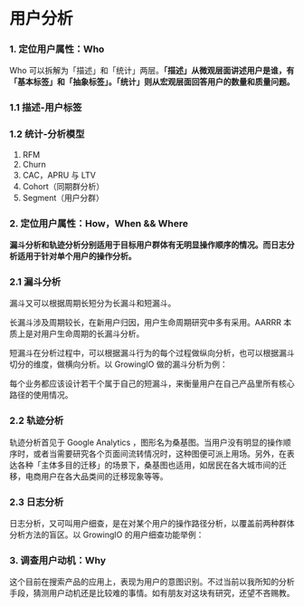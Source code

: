 # 用户分析

### 1. 定位用户属性：Who

Who 可以拆解为「描述」和「统计」两层。**「描述」从微观层面讲述用户是谁，有「基本标签」和「抽象标签」。「统计」则从宏观层面回答用户的数量和质量问题。**

### 1.1 描述-用户标签

### 1.2 统计-分析模型

1. RFM
2. Churn
3. CAC，APRU 与 LTV
4. Cohort（同期群分析）
5. Segment（用户分群）

### 2. 定位用户属性：How，When && Where

**漏斗分析和轨迹分析分别适用于目标用户群体有无明显操作顺序的情况。而日志分析适用于针对单个用户的操作分析。**

### 2.1 漏斗分析

漏斗又可以根据周期长短分为长漏斗和短漏斗。

长漏斗涉及周期较长，在新用户归因，用户生命周期研究中多有采用。AARRR 本质上是对用户生命周期的长漏斗分析。

短漏斗在分析过程中，可以根据漏斗行为的每个过程做纵向分析，也可以根据漏斗切分的维度，做横向分析。以 GrowingIO 做的漏斗分析为例：

每个业务都应该设计若干个属于自己的短漏斗，来衡量用户在自己产品里所有核心路径的使用情况。

### 2.2 轨迹分析

轨迹分析首见于 Google Analytics ，图形名为桑基图。当用户没有明显的操作顺序时，或者当需要研究各个页面间流转情况时，这种图便可派上用场。另外，在表达各种「主体多目的迁移」的场景下，桑基图也适用，如居民在各大城市间的迁移，电商用户在各大品类间的迁移现象等等。

### 2.3 日志分析

日志分析，又可叫用户细查，是在对某个用户的操作路径分析，以覆盖前两种群体分析方法的盲区。以 GrowingIO 的用户细查功能举例：

### 3. 调查用户动机：Why

这个目前在搜索产品的应用上，表现为用户的意图识别。不过当前以我所知的分析手段，猜测用户动机还是比较难的事情。如有朋友对这块有研究，还望不吝赐教。


